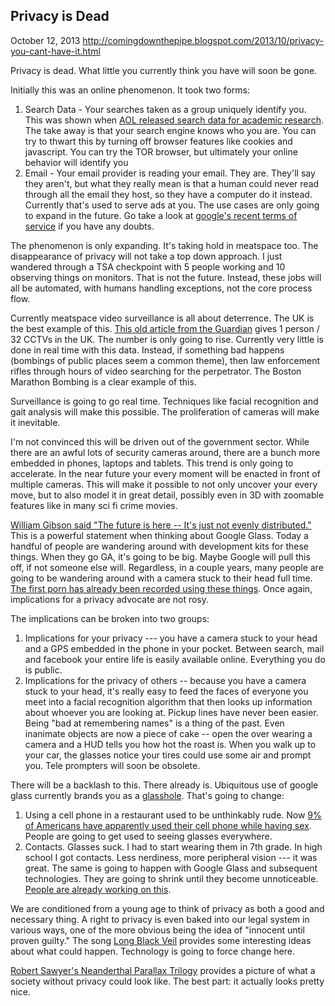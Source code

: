 ## Privacy is Dead

October 12, 2013
http://comingdownthepipe.blogspot.com/2013/10/privacy-you-cant-have-it.html

Privacy is dead.  What little you currently think you have will soon be gone.

Initially this was an online phenomenon.  It took two forms:

1. Search Data - Your searches taken as a group uniquely identify you.  This was shown when [AOL released search data for academic research](http://en.wikipedia.org/wiki/AOL_search_data_leak).  The take away is that your search engine knows who you are.  You can try to thwart this by turning off browser features like cookies and javascript.  You can try the TOR browser, but ultimately your online behavior will identify you
2. Email - Your email provider is reading your email.  They are.  They'll say they aren't, but what they really mean is that a human could never read through all the email they host, so they have a computer do it instead.  Currently that's used to serve ads at you.  The use cases are only going to expand in the future.  Go take a look at [google's recent terms of service](http://blogs.wsj.com/digits/2013/10/11/google-to-sell-user-profiles-and-photos-in-ads/) if you have any doubts.

The phenomenon is only expanding.  It's taking hold in meatspace too.  The disappearance of privacy will not take a top down approach.  I just wandered through a TSA checkpoint with 5 people working and 10 observing things on monitors.  That is not the future.  Instead, these jobs will all be automated, with humans handling exceptions, not the core process flow.

Currently meatspace video surveillance is all about deterrence. The UK is the best example of this.  [This old article from the Guardian](http://www.theguardian.com/uk/2011/mar/02/cctv-cameras-watching-surveillance) gives 1 person / 32 CCTVs in the UK.  The number is only going to rise.  Currently very little is done in real time with this data.  Instead, if something bad happens (bombings of public places seem a common theme), then law enforcement rifles through hours of video searching for the perpetrator.  The Boston Marathon Bombing is a clear example of this.

Surveillance is going to go real time.  Techniques like facial recognition and gait analysis will make this possible.  The proliferation of cameras will make it inevitable.

I'm not convinced this will be driven out of the government sector.  While there are an awful lots of security cameras around, there are a bunch more embedded in phones, laptops and tablets.  This trend is only going to accelerate.  In the near future your every moment will be enacted in front of multiple cameras.  This will make it possible to not only uncover your every move, but to also model it in great detail, possibly even in 3D with zoomable features like in many sci fi crime movies.

[William Gibson said "The future is here -- It's just not evenly distributed."](http://en.wikiquote.org/wiki/William_Gibson)  This is a powerful statement when thinking about Google Glass.  Today a handful of people are wandering around with development kits for these things.  When they go GA, it's going to be big.  Maybe Google will pull this off, if not someone else will.  Regardless, in a couple years, many people are going to be wandering around with a camera stuck to their head full time.  [The first porn has already been recorded using these things](http://www.huffingtonpost.com/2013/07/24/google-glass-porn_n_3644321.html).  Once again, implications for a privacy advocate are not rosy.

The implications can be broken into two groups:

1. Implications for your privacy --- you have a camera stuck to your head and a GPS embedded in the phone in your pocket.  Between search, mail and facebook your entire life is easily available online.  Everything you do is public.  
2. Implications for the privacy of others -- because you have a camera stuck to your head, it's really easy to feed the faces of everyone you meet into a facial recognition algorithm that then looks up information about whoever you are looking at.  Pickup lines have never been easier.  Being "bad at remembering names" is a thing of the past.  Even inanimate objects are now a piece of cake -- open the over wearing a camera and a HUD tells you how hot the roast is.  When you walk up to your car, the glasses notice your tires could use some air and prompt you.  Tele prompters will soon be obsolete.

There will be a backlash to this.  There already is.  Ubiquitous use of google glass currently brands you as a [glasshole](http://www.youtube.com/watch?v=FlfZ9FNC99k).  That's going to change:

1. Using a cell phone in a restaurant used to be unthinkably rude.  Now [9% of Americans have apparently used their cell phone while having sex](http://www.pcmag.com/article2/0,2817,2421747,00.asp).  People are going to get used to seeing glasses everywhere.
2. Contacts.  Glasses suck.  I had to start wearing them in 7th grade.  In high school I got contacts.  Less nerdiness, more peripheral vision --- it was great.  The same is going to happen with Google Glass and subsequent technologies.  They are going to shrink until they become unnoticeable.  [People are already working on this](http://www.technologyreview.com/news/515666/contact-lens-computer-like-google-glass-without-the-glasses/).

We are conditioned from a young age to think of privacy as both a good and necessary thing.  A right to privacy is even baked into our legal system in various ways, one of the more obvious being the idea of "innocent until proven guilty."  The song [Long Black Veil](http://en.wikipedia.org/wiki/Long_Black_Veil_(song)) provides some interesting ideas about what could happen.  Technology is going to force change here.

[Robert Sawyer's Neanderthal Parallax Trilogy](http://en.wikipedia.org/wiki/The_Neanderthal_Parallax) provides a picture of what a society without privacy could look like.  The best part: it actually looks pretty nice.
